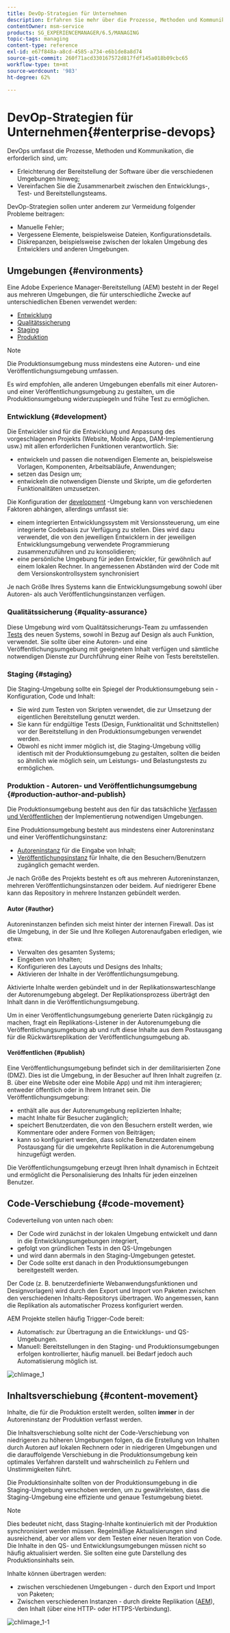 ```yaml
---
title: DevOp-Strategien für Unternehmen
description: Erfahren Sie mehr über die Prozesse, Methoden und Kommunikation, die zur Erleichterung der Bereitstellung und Vereinfachung der Zusammenarbeit erforderlich sind.
contentOwner: msm-service
products: SG_EXPERIENCEMANAGER/6.5/MANAGING
topic-tags: managing
content-type: reference
exl-id: e67f848a-a8cd-4585-a734-e6b1de8a8d74
source-git-commit: 260f71acd330167572d817fdf145a018b09cbc65
workflow-type: tm+mt
source-wordcount: '983'
ht-degree: 62%

---
```


# DevOp-Strategien für Unternehmen{#enterprise-devops}

DevOps umfasst die Prozesse, Methoden und Kommunikation, die erforderlich sind, um:

* Erleichterung der Bereitstellung der Software über die verschiedenen Umgebungen hinweg;
* Vereinfachen Sie die Zusammenarbeit zwischen den Entwicklungs-, Test- und Bereitstellungsteams.

DevOp-Strategien sollen unter anderem zur Vermeidung folgender Probleme beitragen:

* Manuelle Fehler;
* Vergessene Elemente, beispielsweise Dateien, Konfigurationsdetails.
* Diskrepanzen, beispielsweise zwischen der lokalen Umgebung des Entwicklers und anderen Umgebungen.

## Umgebungen {#environments}

Eine Adobe Experience Manager-Bereitstellung (AEM) besteht in der Regel aus mehreren Umgebungen, die für unterschiedliche Zwecke auf unterschiedlichen Ebenen verwendet werden:

* [Entwicklung](#development)
* [Qualitätssicherung](#quality-assurance)
* [Staging  ](#staging)
* [Produktion](#production-author-and-publish)

>[!NOTE]
>
>Die Produktionsumgebung muss mindestens eine Autoren- und eine Veröffentlichungsumgebung umfassen.
>
>Es wird empfohlen, alle anderen Umgebungen ebenfalls mit einer Autoren- und einer Veröffentlichungsumgebung zu gestalten, um die Produktionsumgebung widerzuspiegeln und frühe Test zu ermöglichen.

### Entwicklung {#development}

Die Entwickler sind für die Entwicklung und Anpassung des vorgeschlagenen Projekts (Website, Mobile Apps, DAM-Implementierung usw.) mit allen erforderlichen Funktionen verantwortlich. Sie:

* entwickeln und passen die notwendigen Elemente an, beispielsweise Vorlagen, Komponenten, Arbeitsabläufe, Anwendungen;
* setzen das Design um;
* entwickeln die notwendigen Dienste und Skripte, um die geforderten Funktionalitäten umzusetzen.

Die Konfiguration der [development](/help/sites-developing/best-practices.md) -Umgebung kann von verschiedenen Faktoren abhängen, allerdings umfasst sie:

* einem integrierten Entwicklungssystem mit Versionssteuerung, um eine integrierte Codebasis zur Verfügung zu stellen. Dies wird dazu verwendet, die von den jeweiligen Entwicklern in der jeweiligen Entwicklungsumgebung verwendete Programmierung zusammenzuführen und zu konsolidieren;
* eine persönliche Umgebung für jeden Entwickler, für gewöhnlich auf einem lokalen Rechner. In angemessenen Abständen wird der Code mit dem Versionskontrollsystem synchronisiert

Je nach Größe Ihres Systems kann die Entwicklungsumgebung sowohl über Autoren- als auch Veröffentlichungsinstanzen verfügen.

### Qualitätssicherung {#quality-assurance}

Diese Umgebung wird vom Qualitätssicherungs-Team zu umfassenden [Tests](/help/sites-developing/test-plan.md) des neuen Systems, sowohl in Bezug auf Design als auch Funktion, verwendet. Sie sollte über eine Autoren- und eine Veröffentlichungsumgebung mit geeignetem Inhalt verfügen und sämtliche notwendigen Dienste zur Durchführung einer Reihe von Tests bereitstellen.

### Staging   {#staging}

Die Staging-Umgebung sollte ein Spiegel der Produktionsumgebung sein - Konfiguration, Code und Inhalt:

* Sie wird zum Testen von Skripten verwendet, die zur Umsetzung der eigentlichen Bereitstellung genutzt werden.
* Sie kann für endgültige Tests (Design, Funktionalität und Schnittstellen) vor der Bereitstellung in den Produktionsumgebungen verwendet werden.
* Obwohl es nicht immer möglich ist, die Staging-Umgebung völlig identisch mit der Produktionsumgebung zu gestalten, sollten die beiden so ähnlich wie möglich sein, um Leistungs- und Belastungstests zu ermöglichen.

### Produktion - Autoren- und Veröffentlichungsumgebung   {#production-author-and-publish}

Die Produktionsumgebung besteht aus den für das tatsächliche [Verfassen und Veröffentlichen](/help/sites-authoring/author.md#concept-of-authoring-and-publishing) der Implementierung notwendigen Umgebungen.

Eine Produktionsumgebung besteht aus mindestens einer Autoreninstanz und einer Veröffentlichungsinstanz:

* [Autoreninstanz](#author) für die Eingabe von Inhalt;
* [Veröffentlichungsinstanz](#publish) für Inhalte, die den Besuchern/Benutzern zugänglich gemacht werden.

Je nach Größe des Projekts besteht es oft aus mehreren Autoreninstanzen, mehreren Veröffentlichungsinstanzen oder beidem. Auf niedrigerer Ebene kann das Repository in mehrere Instanzen gebündelt werden.

#### Autor {#author}

Autoreninstanzen befinden sich meist hinter der internen Firewall. Das ist die Umgebung, in der Sie und Ihre Kollegen Autorenaufgaben erledigen, wie etwa:

* Verwalten des gesamten Systems;
* Eingeben von Inhalten;
* Konfigurieren des Layouts und Designs des Inhalts;
* Aktivieren der Inhalte in der Veröffentlichungsumgebung.

Aktivierte Inhalte werden gebündelt und in der Replikationswarteschlange der Autorenumgebung abgelegt. Der Replikationsprozess überträgt den Inhalt dann in die Veröffentlichungsumgebung.

Um in einer Veröffentlichungsumgebung generierte Daten rückgängig zu machen, fragt ein Replikations-Listener in der Autorenumgebung die Veröffentlichungsumgebung ab und ruft diese Inhalte aus dem Postausgang für die Rückwärtsreplikation der Veröffentlichungsumgebung ab.

#### Veröffentlichen  {#publish}

Eine Veröffentlichungsumgebung befindet sich in der demilitarisierten Zone (DMZ). Dies ist die Umgebung, in der Besucher auf Ihren Inhalt zugreifen (z. B. über eine Website oder eine Mobile App) und mit ihm interagieren; entweder öffentlich oder in Ihrem Intranet sein. Die Veröffentlichungsumgebung:

* enthält alle aus der Autorenumgebung replizierten Inhalte;
* macht Inhalte für Besucher zugänglich;
* speichert Benutzerdaten, die von den Besuchern erstellt werden, wie Kommentare oder andere Formen von Beiträgen;
* kann so konfiguriert werden, dass solche Benutzerdaten einem Postausgang für die umgekehrte Replikation in die Autorenumgebung hinzugefügt werden.

Die Veröffentlichungsumgebung erzeugt Ihren Inhalt dynamisch in Echtzeit und ermöglicht die Personalisierung des Inhalts für jeden einzelnen Benutzer.

## Code-Verschiebung   {#code-movement}

Codeverteilung von unten nach oben:

* Der Code wird zunächst in der lokalen Umgebung entwickelt und dann in die Entwicklungsumgebungen integriert,
* gefolgt von gründlichen Tests in den QS-Umgebungen
* und wird dann abermals in den Staging-Umgebungen getestet.
* Der Code sollte erst danach in den Produktionsumgebungen bereitgestellt werden.

Der Code (z. B. benutzerdefinierte Webanwendungsfunktionen und Designvorlagen) wird durch den Export und Import von Paketen zwischen den verschiedenen Inhalts-Repositorys übertragen. Wo angemessen, kann die Replikation als automatischer Prozess konfiguriert werden.

AEM Projekte stellen häufig Trigger-Code bereit:

* Automatisch: zur Übertragung an die Entwicklungs- und QS-Umgebungen.
* Manuell: Bereitstellungen in den Staging- und Produktionsumgebungen erfolgen kontrollierter, häufig manuell. bei Bedarf jedoch auch Automatisierung möglich ist.

![chlimage_1](assets/chlimage_1.png)

## Inhaltsverschiebung {#content-movement}

Inhalte, die für die Produktion erstellt werden, sollten **immer** in der Autoreninstanz der Produktion verfasst werden.

Die Inhaltsverschiebung sollte nicht der Code-Verschiebung von niedrigeren zu höheren Umgebungen folgen, da die Erstellung von Inhalten durch Autoren auf lokalen Rechnern oder in niedrigeren Umgebungen und die darauffolgende Verschiebung in die Produktionsumgebung kein optimales Verfahren darstellt und wahrscheinlich zu Fehlern und Unstimmigkeiten führt.

Die Produktionsinhalte sollten von der Produktionsumgebung in die Staging-Umgebung verschoben werden, um zu gewährleisten, dass die Staging-Umgebung eine effiziente und genaue Testumgebung bietet.

>[!NOTE]
>
>Dies bedeutet nicht, dass Staging-Inhalte kontinuierlich mit der Produktion synchronisiert werden müssen. Regelmäßige Aktualisierungen sind ausreichend, aber vor allem vor dem Testen einer neuen Iteration von Code. Die Inhalte in den QS- und Entwicklungsumgebungen müssen nicht so häufig aktualisiert werden. Sie sollten eine gute Darstellung des Produktionsinhalts sein.

Inhalte können übertragen werden:

* zwischen verschiedenen Umgebungen - durch den Export und Import von Paketen;
* Zwischen verschiedenen Instanzen - durch direkte Replikation ([AEM](/help/sites-deploying/replication.md)), den Inhalt (über eine HTTP- oder HTTPS-Verbindung).

![chlimage_1-1](assets/chlimage_1-1.png)
